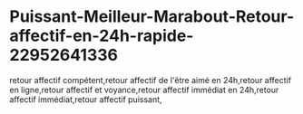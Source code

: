 # Puissant-Meilleur-Marabout-Retour-affectif-en-24h-rapide-22952641336
retour affectif compétent,retour affectif de l'être aimé en 24h,retour affectif en ligne,retour affectif et voyance,retour affectif immédiat en 24h,retour affectif immédiat,retour affectif puissant,
